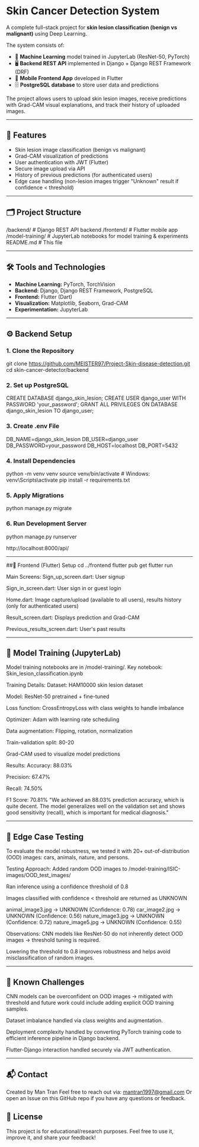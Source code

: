# Skin Cancer Detection System

A complete full-stack project for **skin lesion classification (benign vs malignant)** using Deep Learning.  

The system consists of:

- 🧠 **Machine Learning** model trained in JupyterLab (ResNet-50, PyTorch)
- 🖥️ **Backend REST API** implemented in Django + Django REST Framework (DRF)
- 📱 **Mobile Frontend App** developed in Flutter
- 🗄️ **PostgreSQL database** to store user data and predictions

The project allows users to upload skin lesion images, receive predictions with Grad-CAM visual explanations, and track their history of uploaded images.

---

## 🚀 Features

- Skin lesion image classification (benign vs malignant)
- Grad-CAM visualization of predictions
- User authentication with JWT (Flutter)
- Secure image upload via API
- History of previous predictions (for authenticated users)
- Edge case handling (non-lesion images trigger "Unknown" result if confidence < threshold)

---

## 🗂️ Project Structure

/backend/ # Django REST API backend
/frontend/ # Flutter mobile app
/model-training/ # JupyterLab notebooks for model training & experiments
README.md # This file


---

## 🛠️ Tools and Technologies

- **Machine Learning:** PyTorch, TorchVision
- **Backend:** Django, Django REST Framework, PostgreSQL
- **Frontend:** Flutter (Dart)
- **Visualization:** Matplotlib, Seaborn, Grad-CAM
- **Experimentation:** JupyterLab

---

## ⚙️ Backend Setup

### 1. Clone the Repository

git clone https://github.com/MEISTER97/Project-Skin-disease-detection.git
cd skin-cancer-detector/backend

### 2. Set up PostgreSQL

CREATE DATABASE django_skin_lesion;
CREATE USER django_user WITH PASSWORD 'your_password';
GRANT ALL PRIVILEGES ON DATABASE django_skin_lesion TO django_user;

### 3. Create .env File
DB_NAME=django_skin_lesion
DB_USER=django_user
DB_PASSWORD=your_password
DB_HOST=localhost
DB_PORT=5432

### 4. Install Dependencies
python -m venv venv
source venv/bin/activate  # Windows: venv\Scripts\activate
pip install -r requirements.txt


### 5. Apply Migrations
python manage.py migrate

### 6. Run Development Server
python manage.py runserver

http://localhost:8000/api/

---

##📱 Frontend (Flutter) Setup
cd ../frontend
flutter pub get
flutter run

Main Screens:
Sign_up_screen.dart: User signup

Sign_in_screen.dart: User sign in or guest login

Home.dart: Image capture/upload (available to all users), results history (only for authenticated users)

Result_screen.dart: Displays prediction and Grad-CAM

Previous_results_screen.dart: User's past results

---
## 📒 Model Training (JupyterLab)
Model training notebooks are in /model-training/.
Key notebook: Skin_lesion_classification.ipynb

Training Details:
Dataset: HAM10000 skin lesion dataset

Model: ResNet-50 pretrained + fine-tuned

Loss function: CrossEntropyLoss with class weights to handle imbalance

Optimizer: Adam with learning rate scheduling

Data augmentation: Flipping, rotation, normalization

Train-validation split: 80-20

Grad-CAM used to visualize model predictions

Results:
Accuracy: 88.03%

Precision: 67.47%

Recall: 74.50%

F1 Score: 70.81%
"We achieved an 88.03% prediction accuracy, which is quite decent. The model generalizes well on the validation set and shows good sensitivity (recall), which is important for medical diagnosis."

---
## 🧪 Edge Case Testing
To evaluate the model robustness, we tested it with 20+ out-of-distribution (OOD) images:
cars, animals, nature, and persons.

Testing Approach:
Added random OOD images to /model-training/ISIC-images/OOD_test_images/

Ran inference using a confidence threshold of 0.8

Images classified with confidence < threshold are returned as UNKNOWN

animal_image3.jpg -> UNKNOWN (Confidence: 0.78)
car_image2.jpg    -> UNKNOWN (Confidence: 0.56)
nature_image3.jpg -> UNKNOWN (Confidence: 0.72)
nature_image5.jpg -> UNKNOWN (Confidence: 0.55)

Observations:
CNN models like ResNet-50 do not inherently detect OOD images → threshold tuning is required.

Lowering the threshold to 0.8 improves robustness and helps avoid misclassification of random images.

---
## 🚧 Known Challenges
CNN models can be overconfident on OOD images → mitigated with threshold and future work could include adding explicit OOD training samples.

Dataset imbalance handled via class weights and augmentation.

Deployment complexity handled by converting PyTorch training code to efficient inference pipeline in Django backend.

Flutter-Django interaction handled securely via JWT authentication.

---
## 📬 Contact
Created by Man Tran
Feel free to reach out via: mantran1997@gmail.com
Or open an Issue on this GitHub repo if you have any questions or feedback.

## 📄 License
This project is for educational/research purposes.
Feel free to use it, improve it, and share your feedback!


